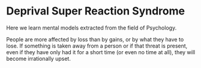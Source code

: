 # Deprival Super Reaction Syndrome

Here we learn mental models extracted from the field of Psychology. 

People are more affected by loss than by gains, or by what they have to lose. If something is taken away from a person or if that threat is present, even if they have only had it for a short time (or even no time at all), they will become irrationally upset. 